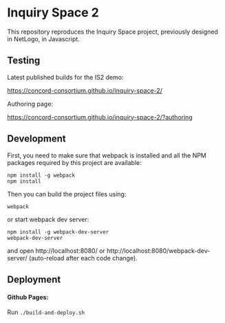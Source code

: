 # Inquiry Space 2

This repository reproduces the Inquiry Space project, previously designed in NetLogo, in Javascript.

## Testing

Latest published builds for the IS2 demo:

https://concord-consortium.github.io/inquiry-space-2/

Authoring page:

https://concord-consortium.github.io/inquiry-space-2/?authoring

## Development

First, you need to make sure that webpack is installed and all the NPM packages required by this project are available:

```
npm install -g webpack
npm install
```
Then you can build the project files using:
```
webpack
```
or start webpack dev server:
```
npm install -g webpack-dev-server
webpack-dev-server
```
and open http://localhost:8080/ or http://localhost:8080/webpack-dev-server/ (auto-reload after each code change).

## Deployment

#### Github Pages:

Run `./build-and-deploy.sh`
